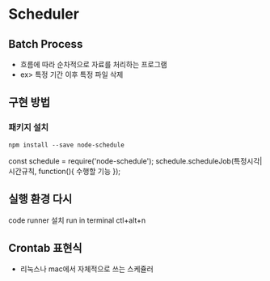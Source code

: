 # Scheduler

## Batch Process 

 - 흐름에 따라 순차적으로 자료를 처리하는 프로그램
 - ex> 특정 기간 이후 특정 파일 삭제

 ## 구현 방법 

 ### 패키지 설치
 
 ```shell
 npm install --save node-schedule
 ```

 const schedule = require('node-schedule');
 schedule.scheduleJob(특정시각|시간규칙, function(){
     수행할 기능 
 });

 ## 실행 환경 다시 
 code runner 설치 
 run in terminal ctl+alt+n

 ## Crontab 표현식 
  - 리눅스나 mac에서 자체적으로 쓰는 스케쥴러  

